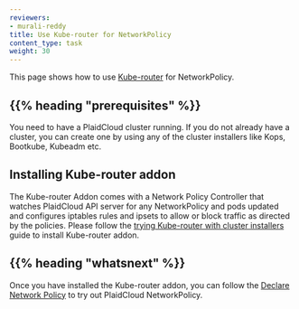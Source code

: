 ```yaml
---
reviewers:
- murali-reddy
title: Use Kube-router for NetworkPolicy
content_type: task
weight: 30
---
```


<!-- overview -->
This page shows how to use [Kube-router](https://github.com/cloudnativelabs/kube-router) for NetworkPolicy.


## {{% heading "prerequisites" %}}

You need to have a PlaidCloud cluster running. If you do not already have a cluster, you can create one by using any of the cluster installers like Kops, Bootkube, Kubeadm etc.


<!-- steps -->
## Installing Kube-router addon
The Kube-router Addon comes with a Network Policy Controller that watches PlaidCloud API server for any NetworkPolicy and pods updated and configures iptables rules and ipsets to allow or block traffic as directed by the policies. Please follow the [trying Kube-router with cluster installers](https://www.kube-router.io/docs/user-guide/#try-kube-router-with-cluster-installers) guide to install Kube-router addon.


## {{% heading "whatsnext" %}}

Once you have installed the Kube-router addon, you can follow the [Declare Network Policy](/docs/tasks/administer-cluster/declare-network-policy/) to try out PlaidCloud NetworkPolicy.



